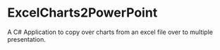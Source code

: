 # ExcelCharts2PowerPoint
A C# Application to copy over charts from an excel file over to multiple presentation.
